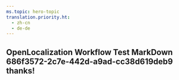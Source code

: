 ```yaml
---
ms.topic: hero-topic
translation.priority.ht: 
  - zh-cn
  - de-de
---
```

## OpenLocalization Workflow Test MarkDown 686f3572-2c7e-442d-a9ad-cc38d619deb9 thanks!
